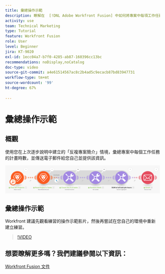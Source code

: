 ```yaml
---
title: 彙總操作示範
description: 瞭解在  [!DNL Adobe Workfront Fusion] 中如何將專案中每項工作任務的規劃時數彙總並將包含該資訊的電子郵件傳送自己。
activity: use
team: Technical Marketing
type: Tutorial
feature: Workfront Fusion
role: User
level: Beginner
jira: KT-9020
exl-id: 1ecc04a7-b7f0-4285-ab87-160396cc13bc
recommendations: noDisplay,noCatalog
doc-type: video
source-git-commit: a4e61514567ac8c2b4ad5c9ecacb87bd83947731
workflow-type: tm+mt
source-wordcount: '99'
ht-degree: 67%

---
```


# 彙總操作示範

## 概觀

使用您在上次逐步說明中建立的「反複專案簡介」情境，彙總專案中每個工作任務的計畫時數，並傳送電子郵件給您自己並提供該資訊。

![影像顯示 Fusion 情境](assets/iteration-and-aggregation-2.png)

## 彙總操作示範

Workfront 建議先觀看練習的操作示範影片，然後再嘗試在您自己的環境中重新建立練習。

>[!VIDEO](https://video.tv.adobe.com/v/335280/?quality=12&learn=on)



## 想要瞭解更多嗎？我們建議參閱以下資訊：

[Workfront Fusion 文件](https://experienceleague.adobe.com/docs/workfront/using/adobe-workfront-fusion/workfront-fusion-2.html?lang=zh-Hant)
